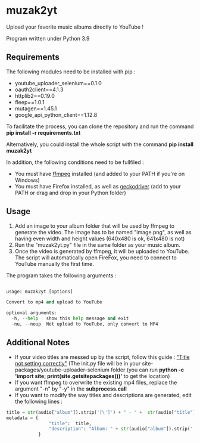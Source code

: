 # muzak2yt

Upload your favorite music albums directly to YouTube !

Program written under Python 3.9

## Requirements

The following modules need to be installed with pip :

* youtube_uploader_selenium==0.1.0
* oauth2client==4.1.3
* httplib2==0.19.0
* fleep==1.0.1
* mutagen==1.45.1
* google_api_python_client==1.12.8

To facilitate the process, you can clone the repository and run the command **pip install -r requirements.txt**

Alternatively, you could install the whole script with the command **pip install muzak2yt**

In addition, the following conditions need to be fullfiled :

* You must have [ffmpeg](https://ffmpeg.org/download.html) installed (and added to your PATH if you're on Windows)
* You must have Firefox installed, as well as [geckodriver](https://github.com/mozilla/geckodriver/releases) (add to your PATH or drag and drop in your Python folder)

## Usage

1. Add an image to your album folder that will be used by ffmpeg to generate the video. The image has to be named "image.png", as well as having even width and height values (640x480 is ok, 641x480 is not)
2. Run the "muzak2yt.py" file in the same folder as your music album.
3. Once the video is generated by ffmpeg, it will be uploaded to YouTube. The script will automatically open FireFox, you need to connect to YouTube manually the first time.

The program takes the following arguments :

```py

usage: muzak2yt [options]

Convert to mp4 and upload to YouTube

optional arguments:
  -h, --help   show this help message and exit
  -nu, --noup  Not upload to YouTube, only convert to MP4

```

## Additional Notes

* If your video titles are messed up by the script, follow this guide : ["Title not setting correctly"](https://github.com/linouk23/youtube_uploader_selenium/issues/4) (The init.py file will be in your site-packages/youtube-uploader-selenium folder (you can run **python -c 'import site; print(site.getsitepackages())'** to get the location)
* If you want ffmpeg to overwrite the existing mp4 files, replace the argument "-n" by "-y" in the **subprocess.call**
* If you want to modify the way titles and descriptions are generated, edit the following lines :

```python
title = str(audio["album"]).strip('[\']') + " - " +  str(audio["title"]).strip('[\']')
metadata = {
                "title":  title,
                "description": "Album: " + str(audio["album"]).strip('[\']') + "\nArtist(s): " + str(audio["artist"]).strip('[\']').replace("\"", "")
            }
```

